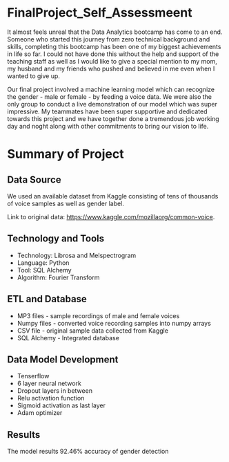 # FinalProject_Self_Assessmeent

It almost feels unreal that the Data Analytics bootcamp has come to an end. Someone who started this journey from zero technical background and skills, completing this bootcamp has been one of my biggest achievements in life so far. I could not have done this without the help and support of the teaching staff as well as I would like to give a special mention to my mom, my husband and my friends who pushed and believed in me even when I wanted to give up.

Our final project involved a machine learning model which can recognize the gender - male or female - by feeding a voice data. We were also the only group to conduct a live demonstration of our model which was super impressive. My teammates have been super supportive and dedicated towards this project and we have together done a tremendous job working day and noght along with other commitments to bring our vision to life.

# Summary of Project

## Data Source
We used an available dataset from Kaggle consisting of tens of thousands of voice samples as well as gender label.

Link to original data:
https://www.kaggle.com/mozillaorg/common-voice.

## Technology and Tools
* Technology: Librosa and Melspectrogram
* Language: Python
* Tool: SQL Alchemy
* Algorithm: Fourier Transform

## ETL and Database
* MP3 files - sample recordings of male and female voices
* Numpy files - converted voice recording samples into numpy arrays
* CSV file - original sample data collected from Kaggle
* SQL Alchemy - Integrated database

## Data Model Development
* Tenserflow
* 6 layer neural network
* Dropout layers in between
* Relu activation function
* Sigmoid activation as last layer
* Adam optimizer

## Results
The model results 92.46% accuracy of gender detection


